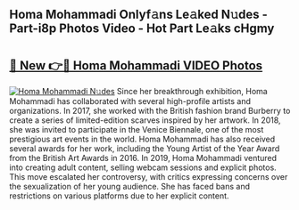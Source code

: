 ## Homa Mohammadi Onlyf𝚊ns Le𝚊ked N𝚞des - Part-i8p Photos Video - Hot Part Le𝚊ks cHgmy

# <h2><a href="http://ac13566.deff.icu/?id=Homa+Mohammadi">🔗 New 👉🔴 Homa Mohammadi VIDEO Photos</a></h2>

[![Homa Mohammadi N𝚞des](https://i.imgur.com/rIISA9y.gif)](http://ac13566.deff.icu/?id=Homa+Mohammadi)
Since her breakthrough exhibition, Homa Mohammadi has collaborated with several high-profile artists and organizations. In 2017, she worked with the British fashion brand Burberry to create a series of limited-edition scarves inspired by her artwork. In 2018, she was invited to participate in the Venice Biennale, one of the most prestigious art events in the world. Homa Mohammadi has also received several awards for her work, including the Young Artist of the Year Award from the British Art Awards in 2016. In 2019, Homa Mohammadi ventured into creating adult content, selling webcam sessions and explicit photos. This move escalated her controversy, with critics expressing concerns over the sexualization of her young audience. She has faced bans and restrictions on various platforms due to her explicit content.

